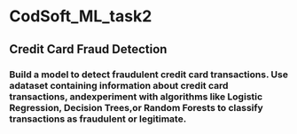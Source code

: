 # CodSoft_ML_task2
## Credit Card Fraud Detection
### Build a model to detect fraudulent credit card transactions. Use adataset containing information about credit card transactions, andexperiment with algorithms like Logistic Regression, Decision Trees,or Random Forests to classify transactions as fraudulent or legitimate.
